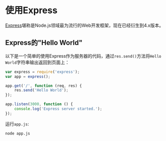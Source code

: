 # 使用Express

[Express](http://expressjs.com/)堪称是Node.js领域最为流行的Web开发框架，现在已经衍生到4.x版本。

## Express的"Hello World"

以下是一个简单的使用Express作为服务器的代码，通过`res.send()`方法将`Hello World`字符串输出返回到页面上：

```js
var express = require('express');
var app = express();

app.get('/', function (req, res) {
    res.send('Hello World');
});

app.listen(3000, function () {
    console.log('Express server started.');
});
```

运行`app.js`:

```sh
node app.js
```
